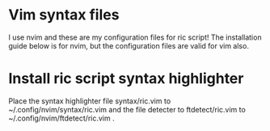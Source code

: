 # Vim syntax files

I use nvim and these are my configuration files for
ric script! The installation guide below is for nvim,
but the configuration files are valid for vim also.

# Install ric script syntax highlighter

Place the syntax highlighter file syntax/ric.vim to ~/.config/nvim/syntax/ric.vim
and the file detecter to ftdetect/ric.vim to ~/.config/nvim/ftdetect/ric.vim . 
